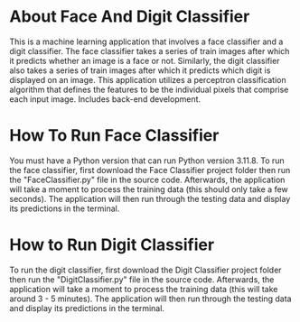 # About Face And Digit Classifier
This is a machine learning application that involves a face classifier and a digit classifier. The face classifier takes a series of train images after which it predicts whether an image is a face or not. Similarly, the digit classifier also takes a series of train images after which it predicts which digit is displayed on an image. This application utilizes a perceptron classification algorithm that defines the features to be the individual pixels that comprise each input image. Includes back-end development.
# How To Run Face Classifier
You must have a Python version that can run Python version 3.11.8. To run the face classifier, first download the Face Classifier project folder then run the "FaceClassifier.py" file in the source code. Afterwards, the application will take a moment to process the training data (this should only take a few seconds). The application will then run through the testing data and display its predictions in the terminal.
# How to Run Digit Classifier
To run the digit classifier, first download the Digit Classifier project folder then run the "DigitClassifier.py" file in the source code. Afterwards, the application will take a moment to process the training data (this will take around 3 - 5 minutes). The application will then run through the testing data and display its predictions in the terminal.
